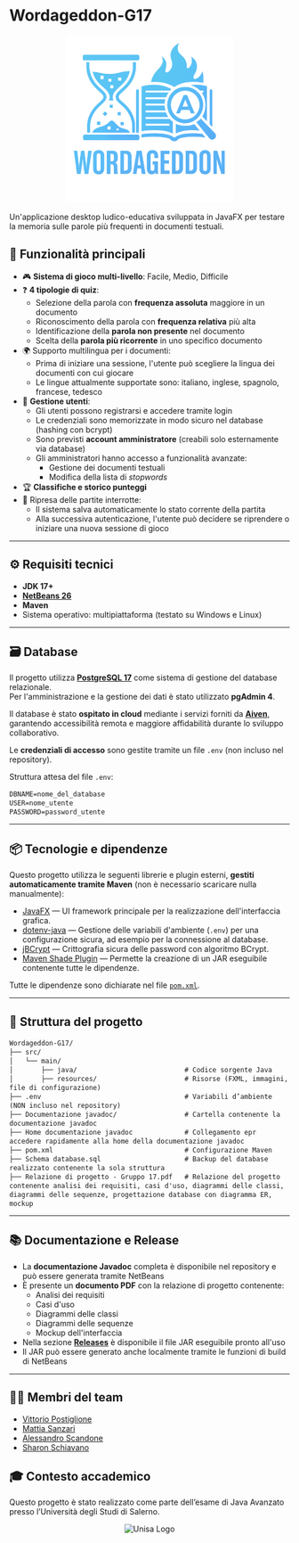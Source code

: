 # Wordageddon-G17
<div align="center">
  <img src="src/main/resources/imgs/Logo_senza_sfondo.png" alt="Wordageddon Logo" width="300"/>
</div>

Un'applicazione desktop ludico-educativa sviluppata in JavaFX per testare la memoria sulle parole più frequenti in documenti testuali.

## 🚀 Funzionalità principali

- 🎮 **Sistema di gioco multi-livello**: Facile, Medio, Difficile  
- ❓ **4 tipologie di quiz**:
  - Selezione della parola con **frequenza assoluta** maggiore in un documento
  - Riconoscimento della parola con **frequenza relativa** più alta
  - Identificazione della **parola non presente** nel documento
  - Scelta della **parola più ricorrente** in uno specifico documento
- 🌍 Supporto multilingua per i documenti:
  - Prima di iniziare una sessione, l'utente può scegliere la lingua dei documenti con cui giocare
  - Le lingue attualmente supportate sono: italiano, inglese, spagnolo, francese, tedesco
- 👤 **Gestione utenti**:
  - Gli utenti possono registrarsi e accedere tramite login
  - Le credenziali sono memorizzate in modo sicuro nel database (hashing con bcrypt)
  - Sono previsti **account amministratore** (creabili solo esternamente via database)
  - Gli amministratori hanno accesso a funzionalità avanzate:
    - Gestione dei documenti testuali
    - Modifica della lista di *stopwords*
- 🏆 **Classifiche e storico punteggi**
- 💾 Ripresa delle partite interrotte:
  - Il sistema salva automaticamente lo stato corrente della partita
  - Alla successiva autenticazione, l'utente può decidere se riprendere o iniziare una nuova sessione di gioco

---

## ⚙️ Requisiti tecnici

- **JDK 17+**
- **[NetBeans 26](https://netbeans.apache.org/front/main/index.html)**
- **Maven**
- Sistema operativo: multipiattaforma (testato su Windows e Linux)

---

## 🗃️ Database

Il progetto utilizza **[PostgreSQL 17](https://www.postgresql.org)** come sistema di gestione del database relazionale.  
Per l'amministrazione e la gestione dei dati è stato utilizzato **pgAdmin 4**.

Il database è stato **ospitato in cloud** mediante i servizi forniti da [**Aiven**](https://aiven.io/), garantendo accessibilità remota e maggiore affidabilità durante lo sviluppo collaborativo.

Le **credenziali di accesso** sono gestite tramite un file `.env` (non incluso nel repository).

Struttura attesa del file `.env`:

```env
DBNAME=nome_del_database
USER=nome_utente
PASSWORD=password_utente
```

---

## 📦 Tecnologie e dipendenze

Questo progetto utilizza le seguenti librerie e plugin esterni, **gestiti automaticamente tramite Maven** (non è necessario scaricare nulla manualmente):

- [JavaFX](https://openjfx.io/) — UI framework principale per la realizzazione dell'interfaccia grafica.
- [dotenv-java](https://github.com/cdimascio/dotenv-java) — Gestione delle variabili d'ambiente (`.env`) per una configurazione sicura, ad esempio per la connessione al database.
- [jBCrypt](https://github.com/jeremyh/jBCrypt) — Crittografia sicura delle password con algoritmo BCrypt.
- [Maven Shade Plugin](https://maven.apache.org/plugins/maven-shade-plugin/) — Permette la creazione di un JAR eseguibile contenente tutte le dipendenze.

Tutte le dipendenze sono dichiarate nel file [`pom.xml`](./pom.xml).

---

## 📁 Struttura del progetto
```
Wordageddon-G17/
├── src/
│   └── main/
│       ├── java/                           # Codice sorgente Java
│       ├── resources/                      # Risorse (FXML, immagini, file di configurazione)
├── .env                                    # Variabili d’ambiente (NON incluso nel repository)
├── Documentazione javadoc/                 # Cartella contenente la documentazione javadoc
├── Home documentazione javadoc             # Collegamento epr accedere rapidamente alla home della documentazione javadoc
├── pom.xml                                 # Configurazione Maven
├── Schema database.sql                     # Backup del database realizzato contenente la sola struttura
├── Relazione di progetto - Gruppo 17.pdf   # Relazione del progetto contenente analisi dei requisiti, casi d'uso, diagrammi delle classi, diagrammi delle sequenze, progettazione database con diagramma ER, mockup
```

---

## 📚 Documentazione e Release
- La **documentazione Javadoc** completa è disponibile nel repository e può essere generata tramite NetBeans
- È presente un **documento PDF** con la relazione di progetto contenente:
  - Analisi dei requisiti
  - Casi d'uso
  - Diagrammi delle classi
  - Diagrammi delle sequenze
  - Mockup dell'interfaccia
- Nella sezione **[Releases](https://github.com/CupoMeridio/Wordageddon-G17/releases)** è disponibile il file JAR eseguibile pronto all'uso
- Il JAR può essere generato anche localmente tramite le funzioni di build di NetBeans

---

## 👨‍💻 Membri del team
- [Vittorio Postiglione](https://github.com/CupoMeridio)
- [Mattia Sanzari](https://github.com/Mattia-Sanzari)
- [Alessandro Scandone](https://github.com/alescand1)
- [Sharon Schiavano](https://github.com/sharon-schiavano)

## 🎓 Contesto accademico
Questo progetto è stato realizzato come parte dell’esame di Java Avanzato presso l’Università degli Studi di Salerno.
<div align="center">
  <img src="https://www.opisalerno.it/wp-content/uploads/2016/11/logo-unisa-png-768x432.png" width="400" alt="Unisa Logo"/>
</div>
